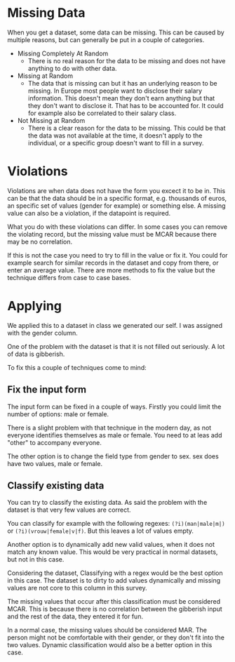 # Missing Data

When you get a dataset, some data can be missing. This can be caused by multiple reasons, but can generally be put in a couple of categories.

- Missing Completely At Random 
  - There is no real reason for the data to be missing and does not have anything to do with other data.
- Missing at Random
  - The data that is missing can but it has an underlying reason to be missing. In Europe most people want to disclose their salary information. This doesn't mean they don't earn anything but that they don't want to disclose it. That has to be accounted for. It could for example also be correlated to their salary class.
- Not Missing at Random 
  - There is a clear reason for the data to be missing. This could be that the data was not available at the time, it doesn't apply to the individual, or a specific group doesn't want to fill in a survey.
 
# Violations
Violations are when data does not have the form you excect it to be in.
This can be that the data should be in a specific format, e.g. thousands of euros, an specific set of values (gender for example) or something else.
A missing value can also be a violation, if the datapoint is required.

What you do with these violations can differ. In some cases you can remove the violating record, but the missing value must be MCAR because there may be no correlation.

If this is not the case you need to try to fill in the value or fix it. You could for example search for similar records in the dataset and copy from there, or enter an average value.
There are more methods to fix the value but the technique differs from case to case bases.
   

# Applying
We applied this to a dataset in class we generated our self. I was assigned with the gender column.

One of the problem with the dataset is that it is not filled out seriously. A lot of data is gibberish.

To fix this a couple of techniques come to mind:
## Fix the input form
The input form can be fixed in a couple of ways. Firstly you could limit the number of options: male or female.

There is a slight problem with that technique in the modern day, as not everyone identifies themselves as male or female.
You need to at leas add "other" to accompany everyone.

The other option is to change the field type from  gender to sex. sex does have two values, male or female. 

## Classify existing data
You can try to classify the existing data. As said the problem with the dataset is that very few values are correct.

You can classify for example with the following regexes:
`(?i)(man|male|m|)` or `(?i)(vrouw|female|v|f)`. But this leaves a lot of values empty.

Another option is to dynamically add new valid values, when it does not match any known value.
This would be very practical in normal datasets, but not in this case.

Considering the dataset, Classifying with a regex would be the best option in this case.
The dataset is to dirty to add values dynamically and missing values are not core to this column in this survey.

The missing values that occur after this classification must be considered MCAR.
This is because there is no correlation between the gibberish input and the rest of the data, they entered it for fun.

In a normal case, the missing values should be considered MAR.
The person might not be comfortable with their gender, or they don't fit into the two values.
Dynamic classification would also be a better option in this case.